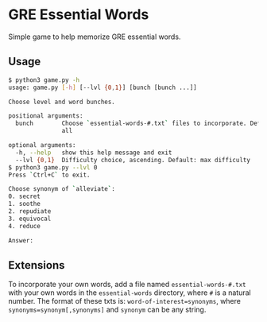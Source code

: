 # GRE Essential Words

Simple game to help memorize GRE essential words.

## Usage

```bash
$ python3 game.py -h
usage: game.py [-h] [--lvl {0,1}] [bunch [bunch ...]]

Choose level and word bunches.

positional arguments:
  bunch        Choose `essential-words-#.txt` files to incorporate. Default:
               all

optional arguments:
  -h, --help   show this help message and exit
  --lvl {0,1}  Difficulty choice, ascending. Default: max difficulty
$ python3 game.py --lvl 0
Press `Ctrl+C` to exit.

Choose synonym of `alleviate`:
0. secret
1. soothe
2. repudiate
3. equivocal
4. reduce

Answer: 
```

## Extensions

To incorporate your own words, add a file named `essential-words-#.txt`
with your own words in the `essential-words` directory, where `#` is a natural number.
The format of these txts is: `word-of-interest=synonyms`, where `synonyms=synonym[,synonyms]` and `synonym` can be any string.
